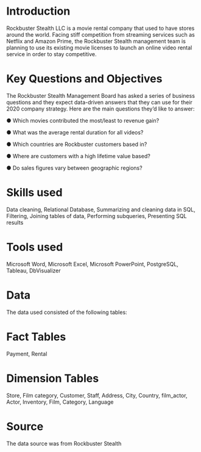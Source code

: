 # Introduction
Rockbuster Stealth LLC is a movie rental company that used to have stores around the world. Facing stiff competition from streaming services such as Netflix and Amazon Prime,
the Rockbuster Stealth management team is planning to use its existing movie licenses to launch an online video rental service in order to stay competitive.

# Key Questions and Objectives
The Rockbuster Stealth Management Board has asked a series of business questions and
they expect data-driven answers that they can use for their 2020 company strategy. Here are
the main questions they’d like to answer:

● Which movies contributed the most/least to revenue gain?

● What was the average rental duration for all videos?

● Which countries are Rockbuster customers based in?

● Where are customers with a high lifetime value based?

● Do sales figures vary between geographic regions?

# Skills used
Data cleaning, Relational Database, Summarizing and cleaning data in SQL, Filtering, Joining tables of data, Performing subqueries, Presenting SQL results

# Tools used
Microsoft Word, Microsoft Excel, Microsoft PowerPoint, PostgreSQL, Tableau, DbVisualizer

# Data
The data used consisted of the following tables:

# Fact Tables
Payment, Rental
# Dimension Tables
Store, Film category, Customer, Staff, Address, City, Country, film_actor, Actor, Inventory, Film, Category, Language

 
# Source
The data source was from Rockbuster Stealth
